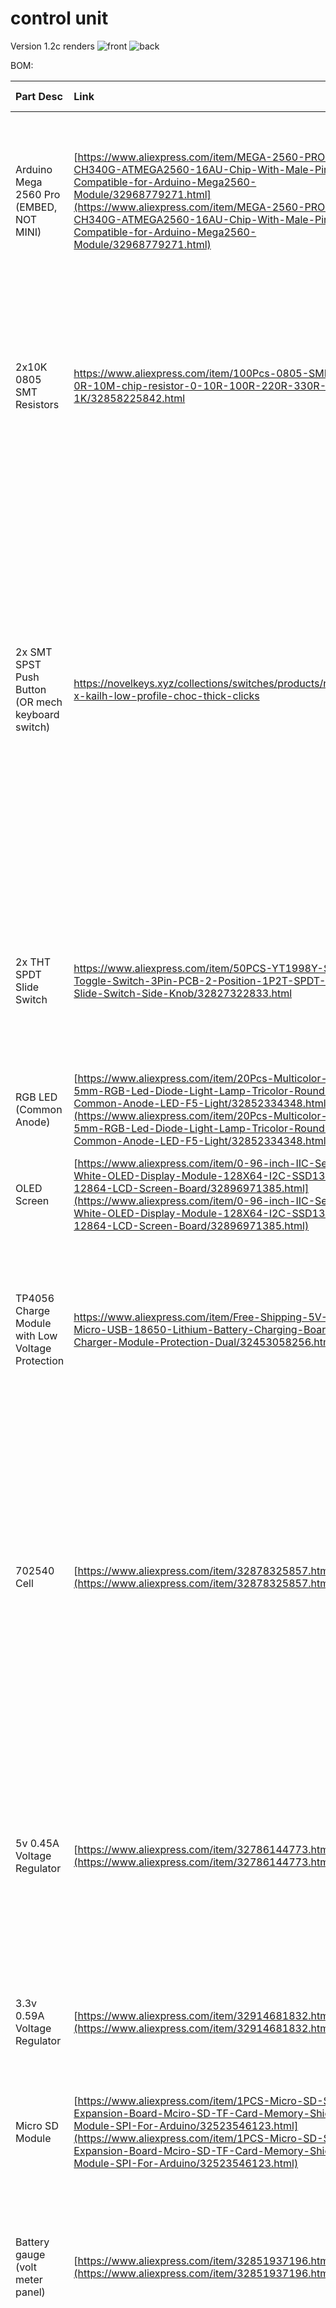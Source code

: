 # control unit

Version 1.2c renders
![front](../../Images/1.2c/cu_f.png)
![back](../../Images/1.2c/cu_b.png)

BOM: 

|Part Desc|Link|Alternative Link|Cost (I used)|Notes|
:--|:--|:--|--:|:--|
|Arduino Mega 2560 Pro (EMBED, NOT MINI)|[https://www.aliexpress.com/item/MEGA-2560-PRO-Embed-CH340G-ATMEGA2560-16AU-Chip-With-Male-Pinheaders-Compatible-for-Arduino-Mega2560-Module/32968779271.html](https://www.aliexpress.com/item/MEGA-2560-PRO-Embed-CH340G-ATMEGA2560-16AU-Chip-With-Male-Pinheaders-Compatible-for-Arduino-Mega2560-Module/32968779271.html)|[https://www.aliexpress.com/item/Mega-2560-PRO-Embed-CH340G-ATmega2560-16AU-with-male-pinheaders-Compatible-for-Arduino-Mega-2560/32801785024.html](https://www.aliexpress.com/item/Mega-2560-PRO-Embed-CH340G-ATmega2560-16AU-with-male-pinheaders-Compatible-for-Arduino-Mega-2560/32801785024.html)|$8.60|I’d recommend the RobotDyn version. I’ve purchased four of these modules so far and two RobotDyn units were fine, one off-brand unit was fine while the other was DOA.|
|2x10K 0805 SMT Resistors|https://www.aliexpress.com/item/100Pcs-0805-SMD-1-4W-0R-10M-chip-resistor-0-10R-100R-220R-330R-470R-1K/32858225842.html| |$0.59|Might as well keep these things handy, they are useful for a lot of DIY type things. The board supports through-hole type resistors as well but I’d recommend the surface-mount ones anyway.|
|2x SMT SPST Push Button (OR mech keyboard switch)|https://novelkeys.xyz/collections/switches/products/novelkeys-x-kailh-low-profile-choc-thick-clicks|[https://www.aliexpress.com/item/UXCELL-50PCS-5x5x3mm-Momentary-Panel-PCB-SMD-SMT-Mount-4-Pins-Push-Button-SPST-Tactile-Tact/32959353697.html](https://www.aliexpress.com/item/UXCELL-50PCS-5x5x3mm-Momentary-Panel-PCB-SMD-SMT-Mount-4-Pins-Push-Button-SPST-Tactile-Tact/32959353697.html)|$2.55|I opted for mech keys that I already had on hand. The board supports Cherry MX (or equivalent), Alps (or equivalent), or Kailh Choc. You can also use 6x6 buttons but you’ll have to fold the legs under the button and solder from the side. Additionally, if you use standard tact switches, you want to make sure that the buttons you use stick out a few MM since it’s a bit of a pain in the rear to use them otherwise.|
|2x THT SPDT Slide Switch|https://www.aliexpress.com/item/50PCS-YT1998Y-SK12D07-Toggle-Switch-3Pin-PCB-2-Position-1P2T-SPDT-Miniature-Slide-Switch-Side-Knob/32827322833.html| |$1.75|You only need two of the 50, but I can’t find any smaller quantities for less. If you’ve already built one of Sanni’s cart reader shields, you probably already have these.|
|RGB LED (Common Anode)|[https://www.aliexpress.com/item/20Pcs-Multicolor-4pin-5mm-RGB-Led-Diode-Light-Lamp-Tricolor-Round-Common-Anode-LED-F5-Light/32852334348.html](https://www.aliexpress.com/item/20Pcs-Multicolor-4pin-5mm-RGB-Led-Diode-Light-Lamp-Tricolor-Round-Common-Anode-LED-F5-Light/32852334348.html)|https://www.ebay.com/itm/291548934125|$0.88|You only need one of the 50. Enjoy finding uses for the other 49. You can also omit this entirely.|
|OLED Screen|[https://www.aliexpress.com/item/0-96-inch-IIC-Serial-White-OLED-Display-Module-128X64-I2C-SSD1306-12864-LCD-Screen-Board/32896971385.html](https://www.aliexpress.com/item/0-96-inch-IIC-Serial-White-OLED-Display-Module-128X64-I2C-SSD1306-12864-LCD-Screen-Board/32896971385.html)| |$2.25|Comes in blue or white. Take your pick. I like the white.|
|TP4056 Charge Module with Low Voltage Protection|https://www.aliexpress.com/item/Free-Shipping-5V-1A-Micro-USB-18650-Lithium-Battery-Charging-Board-Charger-Module-Protection-Dual/32453058256.html| |$0.85|Micro USB variant is cheaper but this is your charge port and you can use Mini USB or USB C if you like. As long as you get the protected version, the footprint should match.|
|702540 Cell|[https://www.aliexpress.com/item/32878325857.html](https://www.aliexpress.com/item/32878325857.html)| |$8.00|Any “Game Boy Micro” sized battery should fit perfectly within the space between the actual cart interface shield and the arduino. If you have something laying around, that’s even better as this is the second most expensive part of the build (well, third depending on the PCBs)|
|5v 0.45A Voltage Regulator|[https://www.aliexpress.com/item/32786144773.html](https://www.aliexpress.com/item/32786144773.html)| |$1.54|A regulator that can handle more current would be better but this one is well within spec for Game Boy Games. SNES will require supplementary hardware. Any other three pin regulator should work, just mind that the PCB is expecting the middle pin to be ground.|
|3.3v 0.59A Voltage Regulator|[https://www.aliexpress.com/item/32914681832.html](https://www.aliexpress.com/item/32914681832.html)| |$1.47|Any three pin regulator should work, just mind that the middle pin is ground|
|Micro SD Module|[https://www.aliexpress.com/item/1PCS-Micro-SD-Storage-Expansion-Board-Mciro-SD-TF-Card-Memory-Shield-Module-SPI-For-Arduino/32523546123.html](https://www.aliexpress.com/item/1PCS-Micro-SD-Storage-Expansion-Board-Mciro-SD-TF-Card-Memory-Shield-Module-SPI-For-Arduino/32523546123.html)| |$1.04|This hardware does not support the full size SD Module (but only because I did not include the pins -- electrically, it should work fine).|
|Battery gauge (volt meter panel)|[https://www.aliexpress.com/item/32851937196.html](https://www.aliexpress.com/item/32851937196.html)| |$0.85|This is completely optional, but I like it. I also designed the PCB with this in mind so there will be an empty spot if you omit it.|
||||||
|2.54 MM Headers||||You only need the sockets if you think you might want to take this apart at some point. The sockets are required if you want to do more than rip whatever shield you assemble this with. XL pins are recommended for socket-less builds (not tested or linked).|
| Pins|https://www.aliexpress.com/item/10PCS-40Pin-1x40P-Male-Breakable-Pin-Header-Strip-2-54mm-Long-Blue-Red-White-Green-Yellow/32863408765.html| |$0.55|I had a ton of these laying around. With the pins, you can just break off however many you need and solder those on. You can also double-stack them pretty easily for things like the Arduino. The Arduino probably already came with pins though.|
| Sockets|[https://www.aliexpress.com/item/32889916876.html](https://www.aliexpress.com/item/32889916876.html)| |$4.32|You’ll need to get the 2x3, 2x16, and 2x20 option to socket the Arduino. I do not recommend socketing any other components on this model.|
|Total|||$36.79|Prices may have changed on somethings or shipping may be more or less expensive to your area.|

Please let me know if any parts go out of stock or if the listing disappears so that I can add an alternative. 

Assembly must be completed in order. Due to the close proximity of the parts, flush cutters are required and kapton tape for insulation is *highly* recommended. [Please see my video for an example of assembly.](https://youtu.be/GbIMFZ5j5U0)
